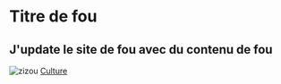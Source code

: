 # Titre de fou
## J'update le site de fou avec du contenu de fou
![zizou](https://github.com/user-attachments/assets/8afebe02-525e-446a-9a27-efd336dcfacd)
[Culture](https://www.quizypedia.fr/)

